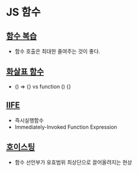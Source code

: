 # JS 함수
## [함수 복습](https://github.com/dudcks5477/Front_end/tree/master/JS/js_essentials/js_function/js/ex1.js)
- 함수 호출은 최대한 줄여주는 것이 좋다.
## [화살표 함수](https://github.com/dudcks5477/Front_end/tree/master/JS/js_essentials/js_function/js/ex2.js)
- () => {} vs function () {}
## [IIFE](https://github.com/dudcks5477/Front_end/tree/master/JS/js_essentials/js_function/js/ex3.js)
- 즉시실행함수
- Immediately-Invoked Function Expression
## [호이스팅](https://github.com/dudcks5477/Front_end/tree/master/JS/js_essentials/js_function/js/ex4.js)
- 함수 선언부가 유효범위 최상단으로 끌어올려지는 현상
